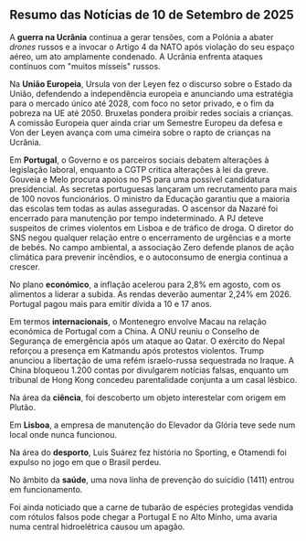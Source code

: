 ## Resumo das Notícias de 10 de Setembro de 2025

A **guerra na Ucrânia** continua a gerar tensões, com a Polónia a abater *drones* russos e a invocar o Artigo 4 da NATO após violação do seu espaço aéreo, um ato amplamente condenado. A Ucrânia enfrenta ataques contínuos com "muitos mísseis" russos.

Na **União Europeia**, Ursula von der Leyen fez o discurso sobre o Estado da União, defendendo a independência europeia e anunciando uma estratégia para o mercado único até 2028, com foco no setor privado, e o fim da pobreza na UE até 2050.  Bruxelas pondera proibir redes sociais a crianças. A comissão Europeia quer ainda criar um Semestre Europeu da defesa e Von der Leyen avança com uma cimeira sobre o rapto de crianças na Ucrânia.

Em **Portugal**, o Governo e os parceiros sociais debatem alterações à legislação laboral, enquanto a CGTP critica alterações à lei da greve. Gouveia e Melo procura apoios no PS para uma possível candidatura presidencial. As secretas portuguesas lançaram um recrutamento para mais de 100 novos funcionários. O ministro da Educação garantiu que a maioria das escolas tem todas as aulas asseguradas. O ascensor da Nazaré foi encerrado para manutenção por tempo indeterminado. A PJ deteve suspeitos de crimes violentos em Lisboa e de tráfico de droga. O diretor do SNS negou qualquer relação entre o encerramento de urgências e a morte de bebés. No campo ambiental, a associação Zero defende planos de ação climática para prevenir incêndios, e o autoconsumo de energia continua a crescer.

No plano **económico**, a inflação acelerou para 2,8% em agosto, com os alimentos a liderar a subida. As rendas deverão aumentar 2,24% em 2026. Portugal pagou mais para emitir dívida a 10 e 17 anos.

Em termos **internacionais**, o Montenegro envolve Macau na relação económica de Portugal com a China. A ONU reuniu o Conselho de Segurança de emergência após um ataque ao Qatar. O exército do Nepal reforçou a presença em Katmandu após protestos violentos. Trump anunciou a libertação de uma refém israelo-russa sequestrada no Iraque. A China bloqueou 1.200 contas por divulgarem notícias falsas, enquanto um tribunal de Hong Kong concedeu parentalidade conjunta a um casal lésbico.

Na área da **ciência**, foi descoberto um objeto interestelar com origem em Plutão.

Em **Lisboa**, a empresa de manutenção do Elevador da Glória teve sede num local onde nunca funcionou.

Na área do **desporto**, Luis Suárez fez história no Sporting, e Otamendi foi expulso no jogo em que o Brasil perdeu.

No âmbito da **saúde**, uma nova linha de prevenção do suicídio (1411) entrou em funcionamento.

Foi ainda noticiado que a carne de tubarão de espécies protegidas vendida com rótulos falsos pode chegar a Portugal E no Alto Minho, uma avaria numa central hidroelétrica causou um apagão.